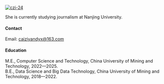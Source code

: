 

[![czi-24](https://img.shields.io/badge/czi24-github-blue?logo=github)](https://github.com/senli1073)

She is currently studying journalism at Nanjing University.

#### Contact

Email: caiziyandyx@163.com

#### Education
M.E., Computer Science and Technology, China University of Mining and Technology, 2022—2025.\
B.E., Data Science and Big Data Technology, China University of Mining and Technology, 2018—2022.
